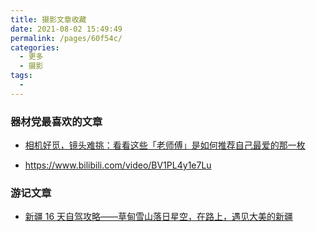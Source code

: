 ```yaml
---
title: 摄影文章收藏
date: 2021-08-02 15:49:49
permalink: /pages/60f54c/
categories:
  - 更多
  - 摄影
tags:
  - 
---
```

### 器材党最喜欢的文章

- [相机好觅，镜头难挑：看看这些「老师傅」是如何推荐自己最爱的那一枚](https://sspai.com/post/67959)

- https://www.bilibili.com/video/BV1PL4y1e7Lu

### 游记文章

- [新疆 16 天自驾攻略——草甸雪山落日星空，在路上，遇见大美的新疆](https://sspai.com/post/68182)

